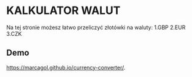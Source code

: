 # KALKULATOR WALUT
Na tej stronie możesz łatwo przeliczyć złotówki na waluty:
1.GBP
2.EUR
3.CZK

## Demo
https://marcagol.github.io/currency-converter/.
